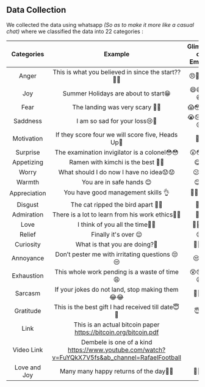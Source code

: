 ## Data Collection

We collected the data using whatsapp _(So as to make it more like a casual chat)_ where we classified the data into 22 categories :

|  Categories  |                                            Example                                             | Glimpse of Emojis |
| :----------: | :--------------------------------------------------------------------------------------------: | :---------------: |
|    Anger     |                       This is what you believed in since the start??😤😠                       |     😠😤😡🤬      |
|     Joy      |                              Summer Holidays are about to start😁                              |     😄😅😁😆      |
|     Fear     |                                The landing was very scary 😬😨                                 |     😱😳😬😨      |
|   Saddness   |                                 I am so sad for your loss😢🥺                                  |    😭😞🥺😩😢     |
|  Motivation  |                       If they score four we will score five, Heads Up💪                        |       💪✊        |
|   Surprise   |                          The examination invigilator is a colonel😳😳                          |      😲😳😱       |
|  Appetizing  |                               Ramen with kimchi is the best 🤤🤤                               |       😋🤤        |
|    Worry     |                            What should I do now I have no idea😟😟                             |       😕😟        |
|    Warmth    |                                    You are in safe hands 😊                                    |       😊🤗        |
| Appreciation |                               You have good management skills 👌                               |     👏🔥👌🙌      |
|   Disgust    |                               The cat ripped the bird apart 🤢🤮                               |       🤢🤮        |
|  Admiration  |                        There is a lot to learn from his work ethics🤩😍                        |       🤩😍        |
|     Love     |                                I think of you all the time🥰😘                                 |      🥰😘❤️       |
|    Relief    |                                      Finally it's over 😌                                      |        😌         |
|  Curiosity   |                                 What is that you are doing?🤔                                  |      🧐🤔🤨       |
|  Annoyance   |                         Don’t pester me with irritating questions 😒😒                         |       😒😑        |
|  Exhaustion  |                          This whole work pending is a waste of time😩                          |     😵😓😫😩      |
|   Sarcasm    |                        If your jokes do not land, stop making them😂😂                         |      🤣😂😆       |
|  Gratitude   |                       This is the best gift I had received till date😇🙏                       |       😇🙏        |
|     Link     |                This is an actual bitcoin paper https://bitcoin.org/bitcoin.pdf                 |
|  Video Link  | Dembele is one of a kind https://www.youtube.com/watch?v=FuYQkX7V5fs&ab_channel=RafaelFootball |
| Love and Joy |                             Many many happy returns of the day🎉🎉                             |      🥳🎊🎉       |


